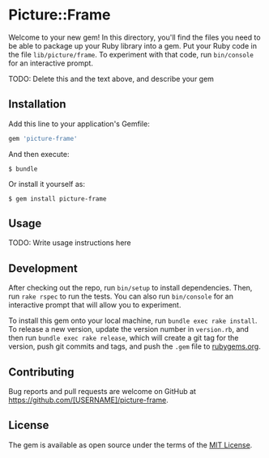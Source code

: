 # Picture::Frame

Welcome to your new gem! In this directory, you'll find the files you need to be able to package up your Ruby library into a gem. Put your Ruby code in the file `lib/picture/frame`. To experiment with that code, run `bin/console` for an interactive prompt.

TODO: Delete this and the text above, and describe your gem

## Installation

Add this line to your application's Gemfile:

```ruby
gem 'picture-frame'
```

And then execute:

    $ bundle

Or install it yourself as:

    $ gem install picture-frame

## Usage

TODO: Write usage instructions here

## Development

After checking out the repo, run `bin/setup` to install dependencies. Then, run `rake rspec` to run the tests. You can also run `bin/console` for an interactive prompt that will allow you to experiment.

To install this gem onto your local machine, run `bundle exec rake install`. To release a new version, update the version number in `version.rb`, and then run `bundle exec rake release`, which will create a git tag for the version, push git commits and tags, and push the `.gem` file to [rubygems.org](https://rubygems.org).

## Contributing

Bug reports and pull requests are welcome on GitHub at https://github.com/[USERNAME]/picture-frame.


## License

The gem is available as open source under the terms of the [MIT License](http://opensource.org/licenses/MIT).

